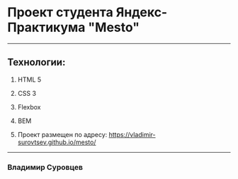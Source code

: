 # Проект студента Яндекс-Практикума "Mesto"

___________________________

## Технологии:

1. HTML 5

2. CSS 3

3. Flexbox

4. BEM

5. Проект размещен по адресу: https://vladimir-surovtsev.github.io/mesto/

___________________________

### Владимир Суровцев
